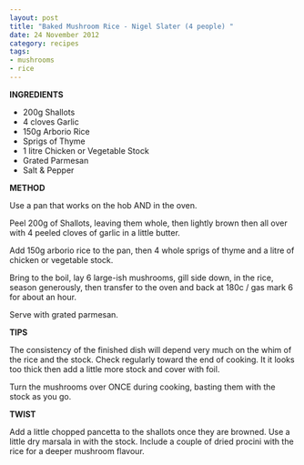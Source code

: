 ```yaml
---
layout: post
title: "Baked Mushroom Rice - Nigel Slater (4 people) "
date: 24 November 2012
category: recipes
tags: 
- mushrooms
- rice
---
```


<b>INGREDIENTS</b>

* 200g Shallots
* 4 cloves Garlic
* 150g Arborio Rice
* Sprigs of Thyme
* 1 litre Chicken or Vegetable Stock
* Grated Parmesan
* Salt &amp; Pepper

<b>METHOD</b>

<p>Use a pan that works on the hob AND in the oven.</p>

<p>Peel 200g of Shallots, leaving them whole, then lightly brown then all
over with 4 peeled cloves of garlic in a little butter.</p>

<p>Add 150g arborio rice to the pan, then 4 whole sprigs of thyme and a
litre of chicken or vegetable stock.</p>

<p>Bring to the boil, lay 6 large-ish mushrooms, gill side down, in the
rice, season generously, then transfer to the oven and back at 180c /
gas mark 6 for about an hour. </p>

<p>Serve with grated parmesan.</p>

<b>TIPS</b>

<p>The consistency of the finished dish will depend very much on the whim
of the rice and the stock.  Check regularly toward the end of cooking. 
It it looks too thick then add a little more stock and cover with foil.</p>

<p>Turn the mushrooms over ONCE during cooking, basting them with the stock
as you go.</p>

<b>TWIST</b>

<p>Add a little chopped pancetta to the shallots once they are browned. 
Use a little dry marsala in with the stock.  Include a couple of dried
procini with the rice for a deeper mushroom flavour.</p>
